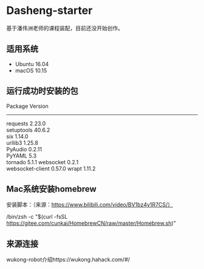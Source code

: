 # Dasheng-starter

基于潘伟洲老师的课程装配，目前还没开始创作。

## 适用系统 ##

* Ubuntu 16.04
* macOS 10.15

## 运行成功时安装的包
Package            Version   
------------------ ----------     
requests           2.23.0    
setuptools         40.6.2    
six                1.14.0       
urllib3            1.25.8    
PyAudio            0.2.11    
PyYAML             5.3  
tornado            5.1.1 
websocket          0.2.1    
websocket-client   0.57.0 
wrapt              1.11.2    
 
## Mac系统安装homebrew
安装脚本：（来源：https://www.bilibili.com/video/BV1bz4y1R7CS/）

/bin/zsh -c "$(curl -fsSL https://gitee.com/cunkai/HomebrewCN/raw/master/Homebrew.sh)"

## 来源连接
wukong-robot介绍https://wukong.hahack.com/#/


